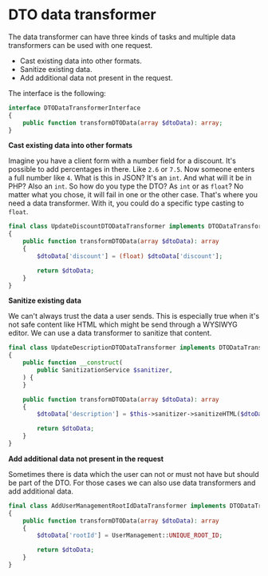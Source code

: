 # DTO data transformer

The data transformer can have three kinds of tasks and multiple data transformers can be used with one request.

- Cast existing data into other formats.
- Sanitize existing data.
- Add additional data not present in the request.

The interface is the following:

```php
interface DTODataTransformerInterface
{
    public function transformDTOData(array $dtoData): array;
}
```

**Cast existing data into other formats**

Imagine you have a client form with a number field for a discount. It's possible to add percentages in there. Like `2.6` or `7.5`. Now someone enters a full number like `4`. What is this in JSON? It's an `int`. And what will it be in PHP? Also an `int`. So how do you type the DTO? As `int` or as `float`? No matter what you chose, it will fail in one or the other case. That's where you need a data transformer. With it, you could do a specific type casting to `float`.

```php
final class UpdateDiscountDTODataTransformer implements DTODataTransformerInterface
{
    public function transformDTOData(array $dtoData): array
    {
        $dtoData['discount'] = (float) $dtoData['discount'];

        return $dtoData;
    }
}
```

**Sanitize existing data**

We can't always trust the data a user sends. This is especially true when it's not safe content like HTML which might be send through a WYSIWYG editor. We can use a data transformer to sanitize that content.

```php
final class UpdateDescriptionDTODataTransformer implements DTODataTransformerInterface
{
    public function __construct(
        public SanitizationService $sanitizer,
    ) {
    }

    public function transformDTOData(array $dtoData): array
    {
        $dtoData['description'] = $this->sanitizer->sanitizeHTML($dtoData['description']);

        return $dtoData;
    }
}
```

**Add additional data not present in the request**

Sometimes there is data which the user can not or must not have but should be part of the DTO. For those cases we can also use data transformers and add additional data.

```php
final class AddUserManagementRootIdDataTransformer implements DTODataTransformerInterface
{
    public function transformDTOData(array $dtoData): array
    {
        $dtoData['rootId'] = UserManagement::UNIQUE_ROOT_ID;

        return $dtoData;
    }
}
```
